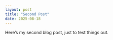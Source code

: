 ```yaml
---
layout: post
title: "Second Post"
date: 2025-08-18
---
```


Here’s my second blog post, just to test things out.
